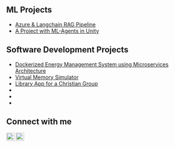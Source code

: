 <h2>ML Projects</h2>

  - [Azure & Langchain RAG Pipeline](https://github.com/mihailazar1/Langchain-RAG-Pipeline)
  - [A Project with ML-Agents in Unity](https://github.com/mihailazar1/ml-agents-environment)

<h2>Software Development Projects</h2>

  - [Dockerized Energy Management System using Microservices Architecture](https://github.com/mihailazar1/docker-microservices-project) 
  - [Virtual Memory Simulator](https://github.com/mihailazar1/Virtual-Memory-Simulator)
  - [Library App for a Christian Group](https://github.com/mihailazar1/Bible-Study-Resources)
  -
  -
  -
  

<h2>Connect with me</h2>


[<img align="left" alt="Mihai Lazar | LinkedIn" width="22px" src="https://cdn.jsdelivr.net/npm/simple-icons@v3/icons/linkedin.svg" />][linkedin]
[<img align="left" alt="Mihai Lazar | Kaggle" width="22px" src="https://cdn.iconscout.com/icon/free/png-512/free-kaggle-3628281-3031974.png?f=webp&w=512"/>][kaggle]


[linkedin]: https://www.linkedin.com/in/mihai-lazar1/
[kaggle]: https://www.kaggle.com/catalinmihailazar
